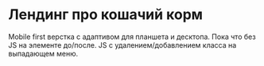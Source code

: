 # Лендинг про кошачий корм

Mobile first верстка с адаптивом для планшета и десктопа.
Пока что без JS на элементе до/после. JS с удалением/добавлением класса на выпадающем меню.
